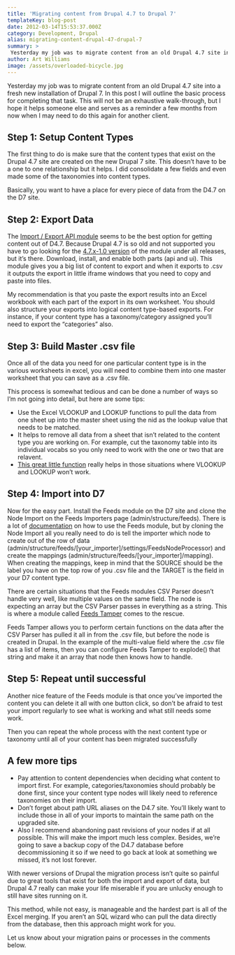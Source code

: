```yaml
---
title: 'Migrating content from Drupal 4.7 to Drupal 7'
templateKey: blog-post
date: 2012-03-14T15:53:37.000Z
category: Development, Drupal
alias: migrating-content-drupal-47-drupal-7
summary: > 
 Yesterday my job was to migrate content from an old Drupal 4.7 site into a fresh new installation of Drupal 7. In this post I will outline the basic process for completing that task. This will not be an exhaustive walk-through, but I hope it helps someone else and serves as a reminder a few months from now when I may need to do this again for another client.
author: Art Williams
image: /assets/overloaded-bicycle.jpg
---
```


Yesterday my job was to migrate content from an old Drupal 4.7 site into a fresh new installation of Drupal 7. In this post I will outline the basic process for completing that task. This will not be an exhaustive walk-through, but I hope it helps someone else and serves as a reminder a few months from now when I may need to do this again for another client.

Step 1: Setup Content Types
---------------------------

The first thing to do is make sure that the content types that exist on the Drupal 4.7 site are created on the new Drupal 7 site. This doesn’t have to be a one to one relationship but it helps. I did consolidate a few fields and even made some of the taxonomies into content types.

Basically, you want to have a place for every piece of data from the D4.7 on the D7 site.

Step 2: Export Data
-------------------

The [Import / Export API module](https://www.drupal.org/project/importexportapi) seems to be the best option for getting content out of D4.7. Because Drupal 4.7 is so old and not supported you have to go looking for the [4.7.x-1.0 version](https://www.drupal.org/node/131008) of the module under all releases, but it’s there. Download, install, and enable both parts (api and ui). This module gives you a big list of content to export and when it exports to .csv it outputs the export in little iframe windows that you need to copy and paste into files.

My recommendation is that you paste the export results into an Excel workbook with each part of the export in its own worksheet. You should also structure your exports into logical content type-based exports. For instance, if your content type has a taxonomy/category assigned you’ll need to export the “categories” also.

Step 3: Build Master .csv file
------------------------------

Once all of the data you need for one particular content type is in the various worksheets in excel, you will need to combine them into one master worksheet that you can save as a .csv file.

This process is somewhat tedious and can be done a number of ways so I’m not going into detail, but here are some tips:

*   Use the Excel VLOOKUP and LOOKUP functions to pull the data from one sheet up into the master sheet using the nid as the lookup value that needs to be matched.
*   It helps to remove all data from a sheet that isn’t related to the content type you are working on. For example, cut the taxonomy table into its individual vocabs so you only need to work with the one or two that are relavent.
*   [This great little function](http://www.ozgrid.com/forum/showthread.php?t=25239&p=128076#post128076) really helps in those situations where VLOOKUP and LOOKUP won’t work.

Step 4: Import into D7
----------------------

Now for the easy part. Install the Feeds module on the D7 site and clone the Node Import on the Feeds Importers page (admin/structure/feeds). There is a lot of [documentation](https://www.drupal.org/node/622696) on how to use the Feeds module, but by cloning the Node Import all you really need to do is tell the importer which node to create out of the row of data (admin/structure/feeds/\[your\_importer\]/settings/FeedsNodeProcessor) and create the mappings (admin/structure/feeds/\[your\_importer\]/mapping). When creating the mappings, keep in mind that the SOURCE should be the label you have on the top row of you .csv file and the TARGET is the field in your D7 content type.

There are certain situations that the Feeds modules CSV Parser doesn’t handle very well, like multiple values on the same field. The node is expecting an array but the CSV Parser passes in everything as a string. This is where a module called [Feeds Tamper](https://www.drupal.org/project/feeds_tamper) comes to the rescue.

Feeds Tamper allows you to perform certain functions on the data after the CSV Parser has pulled it all in from the .csv file, but before the node is created in Drupal. In the example of the multi-value field where the .csv file has a list of items, then you can configure Feeds Tamper to explode() that string and make it an array that node then knows how to handle.

Step 5: Repeat until successful
-------------------------------

Another nice feature of the Feeds module is that once you’ve imported the content you can delete it all with one button click, so don’t be afraid to test your import regularly to see what is working and what still needs some work.

Then you can repeat the whole process with the next content type or taxonomy until all of your content has been migrated successfully

A few more tips
---------------

*   Pay attention to content dependencies when deciding what content to import first. For example, categories/taxonomies should probably be done first, since your content type nodes will likely need to reference taxonomies on their import.
*   Don’t forget about path URL aliases on the D4.7 site. You’ll likely want to include those in all of your imports to maintain the same path on the upgraded site.
*   Also I recommend abandoning past revisions of your nodes if at all possible. This will make the import much less complex. Besides, we’re going to save a backup copy of the D4.7 database before decommissioning it so if we need to go back at look at something we missed, it’s not lost forever.

With newer versions of Drupal the migration process isn’t quite so painful due to great tools that exist for both the import and export of data, but Drupal 4.7 really can make your life miserable if you are unlucky enough to still have sites running on it.

This method, while not easy, is manageable and the hardest part is all of the Excel merging. If you aren’t an SQL wizard who can pull the data directly from the database, then this approach might work for you.

Let us know about your migration pains or processes in the comments below.